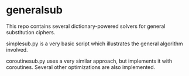 # generalsub
This repo contains several dictionary-powered solvers for general substitution ciphers.

simplesub.py is a very basic script which illustrates the general algorithm involved.

coroutinesub.py uses a very similar approach, but implements it with coroutines. Several other optimizations are also implemented.
